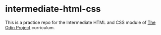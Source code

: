 # intermediate-html-css

This is a practice repo for the Intermediate HTML and CSS module of [The Odin Project](https://www.theodinproject.com/paths/full-stack-javascript/courses/intermediate-html-and-css) curriculum.
